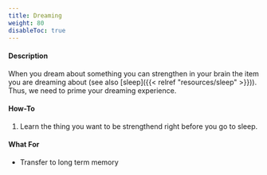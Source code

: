 ```yaml
---
title: Dreaming
weight: 80
disableToc: true
---
```


#### Description

When you dream about something you can strengthen in your brain the item you
are dreaming about (see also [sleep]({{< relref "resources/sleep" >}})). Thus,
we need to prime your dreaming experience.

#### How-To

1. Learn the thing you want to be strengthend right before you go to sleep.

#### What For

* Transfer to long term memory
